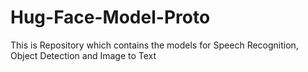 # Hug-Face-Model-Proto
This is Repository which contains the models for Speech Recognition, Object Detection and Image to Text 

